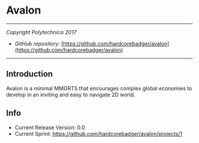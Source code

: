# Avalon
---

*Copyright Polytechnica 2017*

- *GitHub repository*: [https://github.com/hardcorebadger/avalon](https://github.com/hardcorebadger/avalon)

---

## Introduction

Avalon is a minimal MMORTS that encourages complex global economies to develop in an inviting and easy to navigate 2D world.

## Info

- Current Release Version: 0.0
- Current Sprint: https://github.com/hardcorebadger/avalon/projects/1
